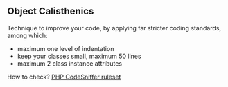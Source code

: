 ##  Object Calisthenics

Technique to improve your code, by applying far stricter coding standards, among
which:

* maximum one level of indentation
* keep your classes small, maximum 50 lines
* maximum 2 class instance attributes

How to check? [PHP CodeSniffer ruleset](https://github.com/object-calisthenics/phpcs-calisthenics-rules)
